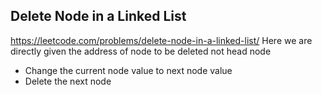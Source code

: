 ## Delete Node in a Linked List
https://leetcode.com/problems/delete-node-in-a-linked-list/
Here we are directly given the address of node to be deleted not head node

* Change the current node value to next node value
* Delete the next node

